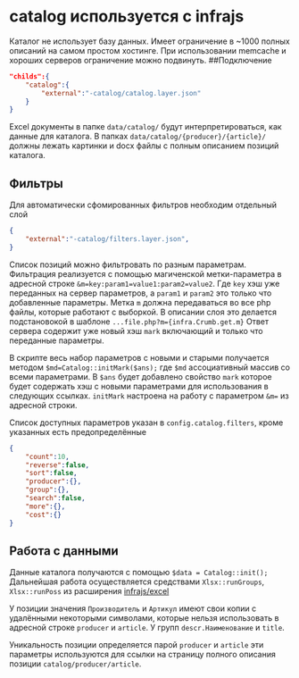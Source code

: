# catalog используется с infrajs
Каталог не использует базу данных. Имеет ограничение в ~1000 полных описаний на самом простом хостинге. При использовании memсache и хороших серверов ограничение можно подвинуть.
##Подключение
```json
"childs":{
	"catalog":{
		"external":"-catalog/catalog.layer.json"
	}
}
```
Excel документы в папке ```data/catalog/``` будут интерпретироваться, как данные для каталога. 
В папках ```data/catalog/{producer}/{article}/``` должны лежать картинки и docx файлы с полным описанием позиций каталога.

## Фильтры
Для автоматически сфомированных фильтров необходим отдельный слой
```json
{
	"external":"-catalog/filters.layer.json",
}
```
Список позиций можно фильтровать по разным параметрам. 
Фильтрация реализуется с помощью магиченской метки-параметра в адресной строке ```&m=key:param1=value1:param2=value2```. 
Где ```key``` хэш уже переданных на сервер параметров, а ```param1``` и ```param2``` это только что добавленные параметры. 
Метка ```m``` должна передаваться во все php файлы, которые работают с выборкой. В описании слоя это делается подстановокой в шаблоне ```...file.php?m={infra.Crumb.get.m}```
Ответ сервера содержит уже новый хэш ```mark``` включающий и только что переданные параметры.

В скрипте весь набор параметров с новыми и старыми получается методом ```$md=Catalog::initMark($ans);``` где ```$md``` ассоциативный массив со всеми параметрами. 
В ```$ans``` будет добавлено свойство ```mark``` которое будет содержать хэш с новыми параметрами для использования в следующих ссылках.
```initMark``` настроена на работу с параметром ```&m=``` из адресной строки.

Список доступных параметров указан в ```config.catalog.filters```, кроме указанных есть предопределённые 
```json
{
    "count":10,
	"reverse":false,
	"sort":false,
	"producer":{},
	"group":{},
	"search":false,
	"more":{},
	"cost":{}
}
```
## Работа с данными
Данные каталога получаются с помощью ```$data = Catalog::init();``` Дальнейшая работа осуществляется средствами ```Xlsx::runGroups```, ```Xlsx::runPoss``` из расширения [infrajs/excel](https://github.com/infrajs/excel)

У позиции значения ```Производитель``` и ```Артикул``` имеют свои копии с удалёнными некоторыми символами, которые нельзя использовать в адресной строке ```producer``` и ```article```. 
У групп ```descr.Наименование``` и ```title```. 

Уникальность позиции определяется парой ```producer``` и ```article``` эти параметры используются для ссылки на страницу полного описания позиции ```catalog/producer/article```.
